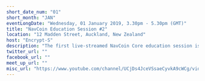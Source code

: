```yaml
---
short_date_num: "01"
short_month: "JAN"
eventLongDate: "Wednesday, 01 January 2019, 3.30pm - 5.30pm (GMT)"
title: "NavCoin Education Session #2"
location: "12 Madden Street, Auckland, New Zealand"
host: "Encrypt-S"
description: "The first live-streamed NavCoin Core education session is being held Thursday at 0830 NZST. This is roughly 12 hours after this Community News goes live."
twitter_url: ""
facebook_url: ""
meet_up_url: ""
misc_url: "https://www.youtube.com/channel/UCjDs4JceVSsaeCyvkA9cWCg/videos"
---
```

